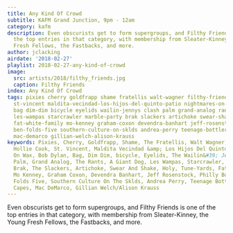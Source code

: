 ```yaml
---
title: Any Kind Of Crowd
subtitle: KAFM Grand Junction, 9pm - 12am
category: kafm
description: Even obscurists get to form supergroups, and Filthy Friends is one of
  the top entries in that category, with membership from Sleater-Kinney, the Young
  Fresh Fellows, the Fastbacks, and more.
author: jclacking
airdate: '2018-02-27'
playlist: 2018-02-27-any-kind-of-crowd
image:
  src: artists/2018/filthy_friends.jpg
  caption: Filthy Friends
index: Any Kind Of Crowd
tags: pixies cherry goldfrapp shame fratellis walt-wagner filthy-friends hollie-cook
  st-vincent maldita-vecindad-los-hijos-del-quinto-patio nightmares-on-wax bob-dylan
  bag dim-dim bicycle eyelids wailin-jennys clash palm grand-analog rants a-giant-dog
  les-wampas starcrawler marble-party brak slackers artichoke swear-shake holy tune-yards
  fat-white-family mo-kenney graham-coxon devendra-banhart jeff-rosenstock philly-boy-roy
  ben-folds-five southern-culture-on-sklds andrea-perry teenage-bottlerocket capes
  mac-demarco gillian-welch-alison-krauss
keywords: Pixies, Cherry, Goldfrapp, Shame, The Fratellis, Walt Wagner, Filthy Friends,
  Hollie Cook, St. Vincent, Maldita Vecindad &amp; Los Hijos Del Quinto Patio, Nightmares
  On Wax, Bob Dylan, Bag, Dim Dim, bicycle, Eyelids, The Wailin&#39; Jennys, The Clash,
  Palm, Grand Analog, The Rants, A Giant Dog, Les Wampas, Starcrawler, Marble Party,
  Brak, The Slackers, Artichoke, Swear And Shake, Holy, Tune-Yards, Fat White Family,
  Mo Kenney, Graham Coxon, Devendra Banhart, Jeff Rosenstock, Philly Boy Roy, Ben
  Folds Five, Southern Culture On The Sklds, Andrea Perry, Teenage Bottlerocket, The
  Capes, Mac DeMarco, Gillian Welch/Alison Krauss
---
```

Even obscurists get to form supergroups, and Filthy Friends is one of the top entries in that category, with membership from Sleater-Kinney, the Young Fresh Fellows, the Fastbacks, and more.
